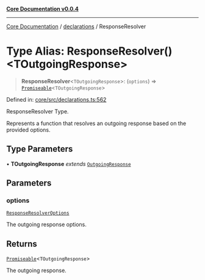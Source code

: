 [**Core Documentation v0.0.4**](../../README.md)

***

[Core Documentation](../../modules.md) / [declarations](../README.md) / ResponseResolver

# Type Alias: ResponseResolver()\<TOutgoingResponse\>

> **ResponseResolver**\<`TOutgoingResponse`\>: (`options`) => [`Promiseable`](Promiseable.md)\<`TOutgoingResponse`\>

Defined in: [core/src/declarations.ts:562](https://github.com/stonemjs/core/blob/e4675fc5d1a8e120fdb4d54e226a2496fdda3681/src/declarations.ts#L562)

ResponseResolver Type.

Represents a function that resolves an outgoing response based on the provided options.

## Type Parameters

• **TOutgoingResponse** *extends* [`OutgoingResponse`](../../events/OutgoingResponse/classes/OutgoingResponse.md)

## Parameters

### options

[`ResponseResolverOptions`](ResponseResolverOptions.md)

The outgoing response options.

## Returns

[`Promiseable`](Promiseable.md)\<`TOutgoingResponse`\>

The outgoing response.
